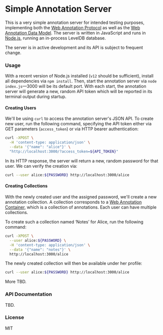 # Simple Annotation Server

This is a very simple annotation server for intended testing purposes, implementing both the [Web Annotation Protocol](https://www.w3.org/TR/annotation-protocol/) as well as the [Web Annotation Data Model](https://www.w3.org/TR/annotation-model/). The server is written in JavaScript and runs in [Node.js](https://nodejs.org/en/), running an in-process LevelDB database.

The server is in active development and its API is subject to frequent change.


### Usage

With a recent version of Node.js installed (`v12` should be sufficient), install all dependencies via `npm install`. Then, start the annotation server via `node index.js`—3000 will be its default port. With each start, the annotation server will generate a new, random API token which will be reported in its terminal output during startup.

#### Creating Users

We'll be using `curl` to access the annotation server's JSON API. To create new user, run the following command, specifying the API token either via GET parameters (`access_token`) or via HTTP bearer authentication:

```bash
curl -XPOST \
  -H 'content-type: application/json' \
  --data '{"name": "alice"}' \
  "http://localhost:3000/?access_token=${API_TOKEN}"
```

In its HTTP response, the server will return a new, random password for that user. We can verify the creation via:

```bash
curl --user alice:${PASSWORD} http://localhost:3000/alice
```

#### Creating Collections

With the newly created user and the assigned password, we'll create a new annotation collection. A collection corresponds to a [Web Annotation Container](https://www.w3.org/TR/annotation-protocol/#annotation-containers), which is a collection of annotations. Each user can have multiple collections.

To create such a collection named ‘Notes’ for Alice, run the following command:

```bash
curl -XPOST \
  --user alice:${PASSWORD} \
  -H 'content-type: application/json' \
  --data '{"name": "notes"}' \
  http://localhost:3000/alice
```

The newly created collection will then be available under her profile:

```bash
curl --user alice:${PASSWORD} http://localhost:3000/alice
```

More TBD.


### API Documentation

TBD.


### License

MIT
